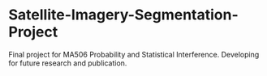 # Satellite-Imagery-Segmentation-Project
Final project for MA506 Probability and Statistical Interference. Developing for future research and publication. 
